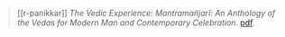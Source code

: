 > [[r-panikkar]] *The Vedic Experience: Mantramañjarī: An Anthology of the Vedas for Modern Man and Contemporary Celebration*. [pdf](a/r-panikkar1977.pdf). 